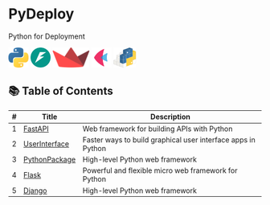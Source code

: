 # PyDeploy

Python for Deployment

[<img src="readme_files/python.svg" alt="python" height=40>](https://www.python.org)
[<img src="readme_files/fastapi.png" alt="fastapi" height=40>](https://fastapi.tiangolo.com)
[<img src="readme_files/streamlit.svg" alt="streamlit" height=40>](https://streamlit.io/)
[<img src="readme_files/flet.svg" alt="flet" height=40>](https://flet.dev/)
[<img src="readme_files/python_package.svg" alt="python_package" height=40>](https://pypi.org/)


## 📚 Table of Contents

| # | Title                                       | Description                                             |
| - | ------------------------------------------- | ------------------------------------------------------- |
| 1 | [FastAPI](./1.FastAPI/)                     | Web framework for building APIs with Python             |
| 2 | [UserInterface](./2.UserInterface/)         | Faster ways to build graphical user interface apps in Python              |
| 3 | [PythonPackage](./3.PythonPackage/)         | High-level Python web framework                         |
| 4 | [Flask](./4.Flask/)                         | Powerful and flexible micro web framework for Python    |
| 5 | [Django](./5.Django/)                       | High-level Python web framework                         |
